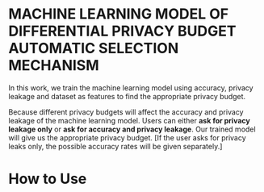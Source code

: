 # MACHINE LEARNING MODEL OF DIFFERENTIAL PRIVACY BUDGET AUTOMATIC SELECTION MECHANISM  
In this work, we train the machine learning model using accuracy, privacy leakage and dataset as features to find the appropriate privacy budget.

Because different privacy budgets will affect the accuracy and privacy leakage of the machine learning model.
Users can either **ask for privacy leakage only** or **ask for accuracy and privacy leakage**.
Our trained model will give us the appropriate privacy budget. 
[If the user asks for privacy leaks only, the possible accuracy rates will be given separately.]

# How to Use
